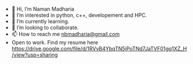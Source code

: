 - 👋 Hi, I’m Naman Madharia
- 👀 I’m interested in python, c++, developement and HPC.
- 🌱 I’m currently learning.
- 💞️ I’m looking to collaborate.
- 📫 How to reach me nbmadharia@gmail.com
- Open to work. Find my resume here https://drive.google.com/file/d/1RVvB4YbqTN5jPoTNd7JaTVF01gq1XZ_H/view?usp=sharing

<!---
nbmadharia/nbmadharia is a ✨ special ✨ repository because its `README.md` (this file) appears on your GitHub profile.
You can click the Preview link to take a look at your changes.
--->
